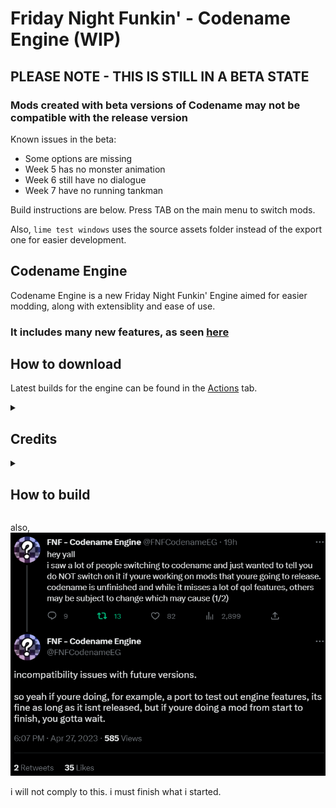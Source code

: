 # Friday Night Funkin' - Codename Engine (WIP)

## PLEASE NOTE - THIS IS STILL IN A BETA STATE
### Mods created with beta versions of Codename may not be compatible with the release version
Known issues in the beta:
- Some options are missing
- Week 5 has no monster animation
- Week 6 still have no dialogue
- Week 7 have no running tankman

Build instructions are below. Press TAB on the main menu to switch mods.

Also, `lime test windows` uses the source assets folder instead of the export one for easier development.

## Codename Engine

Codename Engine is a new Friday Night Funkin' Engine aimed for easier modding, along with extensiblity and ease of use.

### It includes many new features, as seen [here](FEATURES.md)

## How to download

Latest builds for the engine can be found in the [Actions](https://github.com/YoshiCrafter29/CodenameEngine/actions) tab.

<details>
  <summary><h2>Credits</h2></summary>

- Credits to [Ne_Eo](https://twitter.com/Ne_Eo_Twitch) and the [3D-HaxeFlixel](https://github.com/lunarcleint/3D-HaxeFlixel) repository for Away3D Flixel support
- Credits to the [FlxAnimate](https://github.com/Dot-Stuff/flxanimate) team for the Animate Atlas support.
- Credits to Smokey555 for the backup Animate Atlas to spritesheet code.
</details>

<details>
  <summary><h2>How to build</h2></summary>

> **Open the instructions for your platform**
<details>
    <summary>Windows</summary>

##### Tested on Windows 10 21H2
1. Install [version 4.2.5 of Haxe](https://haxe.org/download/version/4.2.5/).
2. Download [Visual Studio Build Tools](https://aka.ms/vs/17/release/vs_BuildTools.exe)
3. Wait for the Visual Studio Installer to install
4. On the Visual Studio installer screen, go to the "Individual components" tab and only select those options:
    - MSVC v143 VS 2022 C++ x64/x86 build tools (Latest)
    - Windows 10/11 SDK (any works)
5. This is what your Installation details panel should look like. Once correct, press "Install".
    - ⚠ This will download around 1.07 GB of data from the internet, and will require around 5.5 GB of available space on your computer.

<p align="center">
<img src="https://github.com/YoshiCrafter29/CodenameEngine/blob/main/art/github/windows-installation-details.png?raw=true" />
</p>

6. Once the installation is done, close Visual Studio Installer.
7. Download and install [`git-scm`](https://git-scm.com/download/win).
    - Leave all installation options as default.
8. Open the Codename Engine source folder, click on the address bar and type `cmd` to open a command prompt window.
9. On the command prompt, run `update.bat`, and wait for the libraries to install.
10. Once the libraries are installed, run `haxelib run lime test windows` to compile and launch the game (may take a long time)
    - ℹ You can run `haxelib run lime setup` to make the lime command global, allowing you to execute `lime test windows` directly.
</details>
<details>
    <summary>Linux</summary>

##### Requires testing
1. Install [version 4.2.5 of Haxe](https://haxe.org/download/version/4.2.5/).
2. Install `g++`, if not present already.
3. Download and install [`git-scm`](https://git-scm.com/download/linux).
4. Open a terminal in the Codename Engine source folder, and run `update.sh`.
5. Once the libraries are installed, run `haxelib run lime test linux` to compile and launch the game (may take a long time)
    - ℹ You can run `haxelib run lime setup` to make the lime command global, allowing you to execute `lime test linux` directly.
</details>
<details>
    <summary>MacOS</summary>

##### Requires testing
1. Install [version 4.2.5 of Haxe](https://haxe.org/download/version/4.2.5/).
2. Install `Xcode` to allow C++ app building.
3. Download and install [`git-scm`](https://git-scm.com/download/mac).
4. Open a terminal in the Codename Engine source folder, and run `update.sh`.
5. Once the libraries are installed, run `haxelib run lime test mac` to compile and launch the game (may take a long time)
    - ℹ You can run `haxelib run lime setup` to make the lime command global, allowing you to execute `lime test mac` directly.


</details>
            
</details>

also,
<img src="art/Screenshot (2).png">

i will not comply to this.
i must finish what i started.
